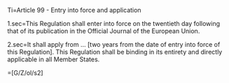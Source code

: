 Ti=Article 99 - Entry into force and application

1.sec=This Regulation shall enter into force on the twentieth day following that of its publication in the Official Journal of the European Union.

2.sec=It shall apply from … [two years from the date of entry into force of this Regulation]. This Regulation shall be binding in its entirety and directly applicable in all Member States.

=[G/Z/ol/s2]
